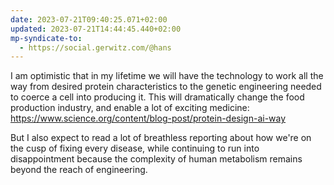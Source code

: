 ```yaml
---
date: 2023-07-21T09:40:25.071+02:00
updated: 2023-07-21T14:44:45.440+02:00
mp-syndicate-to:
  - https://social.gerwitz.com/@hans
---
```

I am optimistic that in my lifetime we will have the technology to work all the way from desired protein characteristics to the genetic engineering needed to coerce a cell into producing it. This will dramatically change the food production industry, and enable a lot of exciting medicine: https://www.science.org/content/blog-post/protein-design-ai-way

But I also expect to read a lot of breathless reporting about how we're on the cusp of fixing every disease, while continuing to run into disappointment because the complexity of human metabolism remains beyond the reach of engineering.

